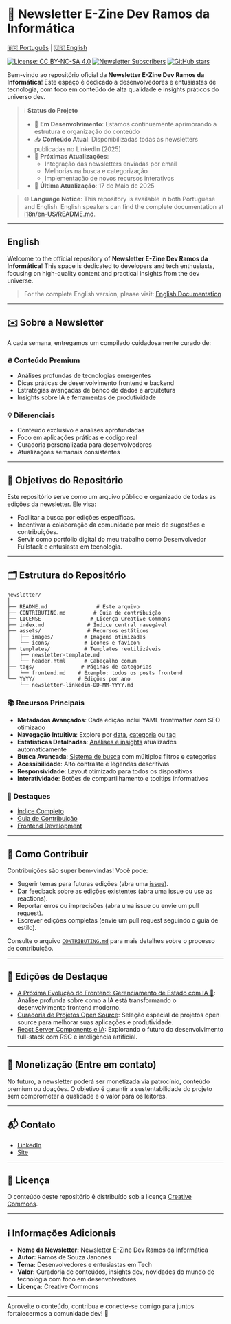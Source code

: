 # 📰 Newsletter E-Zine Dev Ramos da Informática

[🇧🇷 Português](#) | [🇺🇸 English](/i18n/en-US/README.md)

[![License: CC BY-NC-SA 4.0](https://img.shields.io/badge/License-CC%20BY--NC--SA%204.0-lightgrey.svg)](https://creativecommons.org/licenses/by-nc-sa/4.0/)
[![Newsletter Subscribers](https://img.shields.io/badge/subscribers-5000+-blue.svg)](https://ramosdainformatica.com.br/newsletter)
[![GitHub stars](https://img.shields.io/github/stars/ramosinfo/newsletter.svg)](https://github.com/ramosinfo/newsletter/stargazers)

Bem-vindo ao repositório oficial da **Newsletter E-Zine Dev Ramos da Informática**! Este espaço é dedicado a desenvolvedores e entusiastas de tecnologia, com foco em conteúdo de alta qualidade e insights práticos do universo dev.

> ℹ️ **Status do Projeto**
> - 🚧 **Em Desenvolvimento**: Estamos continuamente aprimorando a estrutura e organização do conteúdo
> - 📥 **Conteúdo Atual**: Disponibilizadas todas as newsletters publicadas no LinkedIn (2025)
> - 📧 **Próximas Atualizações**: 
>   - Integração das newsletters enviadas por email
>   - Melhorias na busca e categorização
>   - Implementação de novos recursos interativos
> - 🔄 **Última Atualização**: 17 de Maio de 2025

> 🌐 **Language Notice**: This repository is available in both Portuguese and English. English speakers can find the complete documentation at [i18n/en-US/README.md](/i18n/en-US/README.md).

---

## English

Welcome to the official repository of **Newsletter E-Zine Dev Ramos da Informática**! This space is dedicated to developers and tech enthusiasts, focusing on high-quality content and practical insights from the dev universe.

> For the complete English version, please visit: [English Documentation](/i18n/en-US/README.md)

---

## ✉️ Sobre a Newsletter

A cada semana, entregamos um compilado cuidadosamente curado de:

### 🔥 Conteúdo Premium
- Análises profundas de tecnologias emergentes
- Dicas práticas de desenvolvimento frontend e backend
- Estratégias avançadas de banco de dados e arquitetura
- Insights sobre IA e ferramentas de produtividade

### 💡 Diferenciais
- Conteúdo exclusivo e análises aprofundadas
- Foco em aplicações práticas e código real
- Curadoria personalizada para desenvolvedores
- Atualizações semanais consistentes

---

## 🎯 Objetivos do Repositório

Este repositório serve como um arquivo público e organizado de todas as edições da newsletter. Ele visa:

- Facilitar a busca por edições específicas.
- Incentivar a colaboração da comunidade por meio de sugestões e contribuições.
- Servir como portfólio digital do meu trabalho como Desenvolvedor Fullstack e entusiasta em tecnologia.

---

## 🗂️ Estrutura do Repositório

```
newsletter/
│
├── README.md                # Este arquivo
├── CONTRIBUTING.md         # Guia de contribuição
├── LICENSE                # Licença Creative Commons
├── index.md              # Índice central navegável
├── assets/               # Recursos estáticos
│   ├── images/          # Imagens otimizadas
│   └── icons/           # Ícones e favicon
├── templates/           # Templates reutilizáveis
│   ├── newsletter-template.md
│   └── header.html      # Cabeçalho comum
├── tags/               # Páginas de categorias
│   └── frontend.md    # Exemplo: todos os posts frontend
└── YYYY/              # Edições por ano
    └── newsletter-linkedin-DD-MM-YYYY.md
```

### 📚 Recursos Principais

- **Metadados Avançados**: Cada edição inclui YAML frontmatter com SEO otimizado
- **Navegação Intuitiva**: Explore por [data](2025/index.md), [categoria](tags/index.md) ou [tag](SEARCH.md)
- **Estatísticas Detalhadas**: [Análises e insights](STATS.md) atualizados automaticamente
- **Busca Avançada**: [Sistema de busca](SEARCH.md) com múltiplos filtros e categorias
- **Acessibilidade**: Alto contraste e legendas descritivas
- **Responsividade**: Layout otimizado para todos os dispositivos
- **Interatividade**: Botões de compartilhamento e tooltips informativos

### 🎯 Destaques

- [Índice Completo](./index.md)
- [Guia de Contribuição](./CONTRIBUTING.md)
- [Frontend Development](./tags/frontend.md)

---

## 🤝 Como Contribuir

Contribuições são super bem-vindas! Você pode:

- Sugerir temas para futuras edições (abra uma [issue](../../issues)).
- Dar feedback sobre as edições existentes (abra uma issue ou use as reactions).
- Reportar erros ou imprecisões (abra uma issue ou envie um pull request).
- Escrever edições completas (envie um pull request seguindo o guia de estilo).

Consulte o arquivo [`CONTRIBUTING.md`](./CONTRIBUTING.md) para mais detalhes sobre o processo de contribuição.

---

## 🌟 Edições de Destaque

- [A Próxima Evolução do Frontend: Gerenciamento de Estado com IA 🤖](2025/frontend/newsletter-linkedin-31-05-2025.md): Análise profunda sobre como a IA está transformando o desenvolvimento frontend moderno.
- [Curadoria de Projetos Open Source](2025/full-stack/newsletter-linkedin-15-05-2025.md): Seleção especial de projetos open source para melhorar suas aplicações e produtividade.
- [React Server Components e IA](2025/full-stack/newsletter-linkedin-24-04-2025.md): Explorando o futuro do desenvolvimento full-stack com RSC e inteligência artificial.

---

## 💸 Monetização (Entre em contato)

No futuro, a newsletter poderá ser monetizada via patrocínio, conteúdo premium ou doações. O objetivo é garantir a sustentabilidade do projeto sem comprometer a qualidade e o valor para os leitores.

---

## 📬 Contato

- [LinkedIn](https://www.linkedin.com/in/ramos-souza/)
- [Site](https://ramosdainformatica.com.br/)

---

## 📄 Licença

O conteúdo deste repositório é distribuído sob a licença [Creative Commons](./LICENSE).

---

## ℹ️ Informações Adicionais

- **Nome da Newsletter:** Newsletter E-Zine Dev Ramos da Informática
- **Autor:** Ramos de Souza Janones
- **Tema:** Desenvolvedores e entusiastas em Tech
- **Valor:** Curadoria de conteúdos, insights dev, novidades do mundo de tecnologia com foco em desenvolvedores.
- **Licença:** Creative Commons

---

Aproveite o conteúdo, contribua e conecte-se comigo para juntos fortalecermos a comunidade dev! 🚀